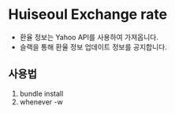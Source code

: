 # Huiseoul Exchange rate

* 환율 정보는 Yahoo API를 사용하여 가져옵니다.
* 슬랙을 통해 환율 정보 업데이트 정보를 공지합니다.

## 사용법
  1. bundle install
  1. whenever -w
